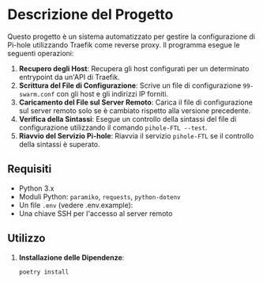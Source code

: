 # Descrizione del Progetto

Questo progetto è un sistema automatizzato per gestire la configurazione di Pi-hole utilizzando Traefik come reverse proxy. Il programma esegue le seguenti operazioni:

1. **Recupero degli Host**: Recupera gli host configurati per un determinato entrypoint da un'API di Traefik.
2. **Scrittura del File di Configurazione**: Scrive un file di configurazione `99-swarm.conf` con gli host e gli indirizzi IP forniti.
3. **Caricamento del File sul Server Remoto**: Carica il file di configurazione sul server remoto solo se è cambiato rispetto alla versione precedente.
4. **Verifica della Sintassi**: Esegue un controllo della sintassi del file di configurazione utilizzando il comando `pihole-FTL --test`.
5. **Riavvio del Servizio Pi-hole**: Riavvia il servizio `pihole-FTL` se il controllo della sintassi è superato.

## Requisiti

-   Python 3.x
-   Moduli Python: `paramiko`, `requests`, `python-dotenv`
-   Un file `.env` (vedere .env.example):
-   Una chiave SSH per l'accesso al server remoto

## Utilizzo

1. **Installazione delle Dipendenze**:
    ```sh
    poetry install
    ```
